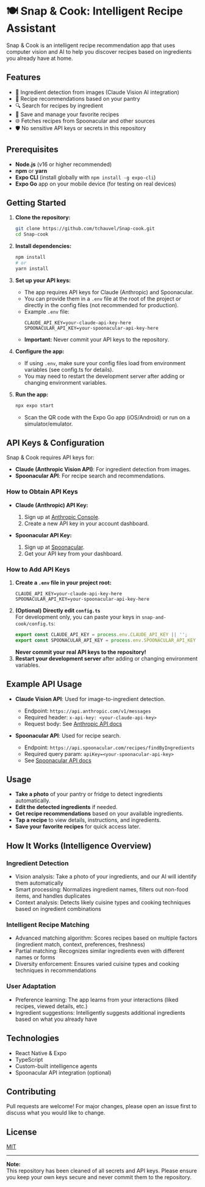 # 🍽️ Snap & Cook: Intelligent Recipe Assistant

Snap & Cook is an intelligent recipe recommendation app that uses computer vision and AI to help you discover recipes based on ingredients you already have at home.

## Features

- 📸 Ingredient detection from images (Claude Vision AI integration)
- 🥗 Recipe recommendations based on your pantry
- 🔍 Search for recipes by ingredient
- 📝 Save and manage your favorite recipes
- 🌐 Fetches recipes from Spoonacular and other sources
- 🛡️ No sensitive API keys or secrets in this repository

## Prerequisites

- **Node.js** (v16 or higher recommended)
- **npm** or **yarn**
- **Expo CLI** (install globally with `npm install -g expo-cli`)
- **Expo Go** app on your mobile device (for testing on real devices)

## Getting Started

1. **Clone the repository:**
   ```sh
   git clone https://github.com/tchauvel/Snap-cook.git
   cd Snap-cook
   ```

2. **Install dependencies:**
   ```sh
   npm install
   # or
   yarn install
   ```

3. **Set up your API keys:**
   - The app requires API keys for Claude (Anthropic) and Spoonacular.
   - You can provide them in a `.env` file at the root of the project or directly in the config files (not recommended for production).
   - Example `.env` file:
     ```env
     CLAUDE_API_KEY=your-claude-api-key-here
     SPOONACULAR_API_KEY=your-spoonacular-api-key-here
     ```
   - **Important:** Never commit your API keys to the repository.

4. **Configure the app:**
   - If using `.env`, make sure your config files load from environment variables (see config.ts for details).
   - You may need to restart the development server after adding or changing environment variables.

5. **Run the app:**
   ```sh
   npx expo start
   ```
   - Scan the QR code with the Expo Go app (iOS/Android) or run on a simulator/emulator.

## API Keys & Configuration

Snap & Cook requires API keys for:
- **Claude (Anthropic Vision API)**: For ingredient detection from images.
- **Spoonacular API**: For recipe search and recommendations.

### How to Obtain API Keys

- **Claude (Anthropic) API Key:**  
  1. Sign up at [Anthropic Console](https://console.anthropic.com/).
  2. Create a new API key in your account dashboard.

- **Spoonacular API Key:**  
  1. Sign up at [Spoonacular](https://spoonacular.com/food-api).
  2. Get your API key from your dashboard.

### How to Add API Keys

1. **Create a `.env` file in your project root:**
    ```env
    CLAUDE_API_KEY=your-claude-api-key-here
    SPOONACULAR_API_KEY=your-spoonacular-api-key-here
    ```
2. **(Optional) Directly edit `config.ts`**  
   For development only, you can paste your keys in `snap-and-cook/config.ts`:
    ```ts
    export const CLAUDE_API_KEY = process.env.CLAUDE_API_KEY || '';
    export const SPOONACULAR_API_KEY = process.env.SPOONACULAR_API_KEY || '';
    ```
   **Never commit your real API keys to the repository!**
3. **Restart your development server** after adding or changing environment variables.

## Example API Usage

- **Claude Vision API**: Used for image-to-ingredient detection.
    - Endpoint: `https://api.anthropic.com/v1/messages`
    - Required header: `x-api-key: <your-claude-api-key>`
    - Request body: See [Anthropic API docs](https://docs.anthropic.com/claude/reference/messages_post)

- **Spoonacular API**: Used for recipe search.
    - Endpoint: `https://api.spoonacular.com/recipes/findByIngredients`
    - Required query param: `apiKey=<your-spoonacular-api-key>`
    - See [Spoonacular API docs](https://spoonacular.com/food-api/docs)

## Usage

- **Take a photo** of your pantry or fridge to detect ingredients automatically.
- **Edit the detected ingredients** if needed.
- **Get recipe recommendations** based on your available ingredients.
- **Tap a recipe** to view details, instructions, and ingredients.
- **Save your favorite recipes** for quick access later.

## How It Works (Intelligence Overview)

### Ingredient Detection
- Vision analysis: Take a photo of your ingredients, and our AI will identify them automatically
- Smart processing: Normalizes ingredient names, filters out non-food items, and handles duplicates
- Context analysis: Detects likely cuisine types and cooking techniques based on ingredient combinations

### Intelligent Recipe Matching
- Advanced matching algorithm: Scores recipes based on multiple factors (ingredient match, context, preferences, freshness)
- Partial matching: Recognizes similar ingredients even with different names or forms
- Diversity enforcement: Ensures varied cuisine types and cooking techniques in recommendations

### User Adaptation
- Preference learning: The app learns from your interactions (liked recipes, viewed details, etc.)
- Ingredient suggestions: Intelligently suggests additional ingredients based on what you already have

## Technologies

- React Native & Expo
- TypeScript
- Custom-built intelligence agents
- Spoonacular API integration (optional)

## Contributing

Pull requests are welcome! For major changes, please open an issue first to discuss what you would like to change.

## License

[MIT](LICENSE)

---

**Note:**  
This repository has been cleaned of all secrets and API keys. Please ensure you keep your own keys secure and never commit them to the repository.
